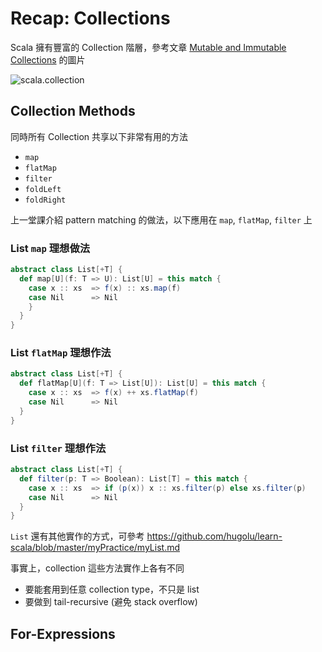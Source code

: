 # Recap: Collections

Scala 擁有豐富的 Collection 階層，參考文章 [Mutable and Immutable Collections](http://docs.scala-lang.org/overviews/collections/overview.html) 的圖片

![scala.collection](http://docs.scala-lang.org/resources/images/collections.png)

## Collection Methods

同時所有 Collection 共享以下非常有用的方法
- `map`
- `flatMap`
- `filter`
- `foldLeft`
- `foldRight`
 
上一堂課介紹 pattern matching 的做法，以下應用在 `map`, `flatMap`, `filter` 上

### List `map` 理想做法
```scala
abstract class List[+T] {
  def map[U](f: T => U): List[U] = this match {
    case x :: xs  => f(x) :: xs.map(f)
    case Nil      => Nil
    }
  }
}
```

### List `flatMap` 理想作法
```scala
abstract class List[+T] {
  def flatMap[U](f: T => List[U]): List[U] = this match {
    case x :: xs  => f(x) ++ xs.flatMap(f)
    case Nil      => Nil
  }
}
```

### List `filter` 理想作法
```scala
abstract class List[+T] {
  def filter(p: T => Boolean): List[T] = this match {
    case x :: xs  => if (p(x)) x :: xs.filter(p) else xs.filter(p)
    case Nil      => Nil
  }
}
```

`List` 還有其他實作的方式，可參考 https://github.com/hugolu/learn-scala/blob/master/myPractice/myList.md

事實上，collection 這些方法實作上各有不同
- 要能套用到任意 collection type，不只是 list
- 要做到 tail-recursive (避免 stack overflow)

## For-Expressions

